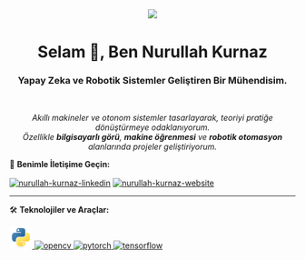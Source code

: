<div align="center">
  <img src="https://assets4.lottiefiles.com/packages/lf20_tno6cg2w.gif" width="150"/>
  <h1>Selam 👋, Ben Nurullah Kurnaz</h1>
  <h3>Yapay Zeka ve Robotik Sistemler Geliştiren Bir Mühendisim.</h3>
  <br>
  <p>
    <i>Akıllı makineler ve otonom sistemler tasarlayarak, teoriyi pratiğe dönüştürmeye odaklanıyorum.<br> Özellikle <b>bilgisayarlı görü</b>, <b>makine öğrenmesi</b> ve <b>robotik otomasyon</b> alanlarında projeler geliştiriyorum.</i>
  </p>
</div>

🔗 **Benimle İletişime Geçin:**
<p>
  <a href="https://www.linkedin.com/in/nurullah-kurnaz-49393924a/" target="_blank"><img align="center" src="https://raw.githubusercontent.com/rahuldkjain/github-profile-readme-generator/master/src/images/icons/Social/linked-in-alt.svg" alt="nurullah-kurnaz-linkedin" height="30" width="40" /></a>
  <a href="https://www.nurullahkurnaz.com/" target="_blank"><img align="center" src="https://img.icons8.com/material-outlined/48/000000/globe--v2.png" alt="nurullah-kurnaz-website" height="30" width="30" /></a>
</p>

---

🛠️ **Teknolojiler ve Araçlar:**
<p align="left"> 
  <a href="https://www.python.org" target="_blank" rel="noreferrer"> <img src="https://raw.githubusercontent.com/devicons/devicon/master/icons/python/python-original.svg" alt="python" width="40" height="40"/> </a> 
  <a href="https://opencv.org/" target="_blank" rel="noreferrer"> <img src="https://www.vectorlogo.zone/logos/opencv/opencv-icon.svg" alt="opencv" width="40" height="40"/> </a> 
  <a href="https://pytorch.org/" target="_blank" rel="noreferrer"> <img src="https://www.vectorlogo.zone/logos/pytorch/pytorch-icon.svg" alt="pytorch" width="40" height="40"/> </a> 
  <a href="https://www.tensorflow.org" target="_blank" rel="noreferrer"> <img src="https://www.vectorlogo.zone/logos/tensorflow/tensorflow-icon.svg" alt="tensorflow" width="40" height="40"/> </a> 
</p>
